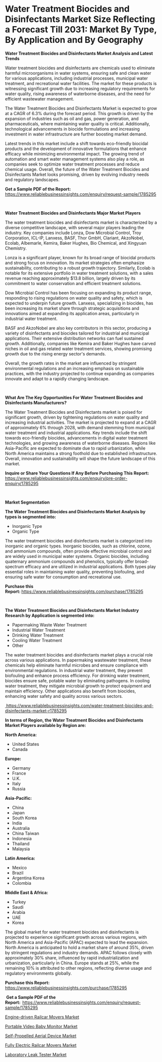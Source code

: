 <p><h1>Water Treatment Biocides and Disinfectants Market Size Reflecting a Forecast Till 2031: Market By Type, By Application and By Geography</h1></p><p><strong>Water Treatment Biocides and Disinfectants Market Analysis and Latest Trends</strong></p>
<p><p>Water treatment biocides and disinfectants are chemicals used to eliminate harmful microorganisms in water systems, ensuring safe and clean water for various applications, including industrial processes, municipal water treatment, and recreational water facilities. The market for these products is witnessing significant growth due to increasing regulatory requirements for water quality, rising awareness of waterborne diseases, and the need for efficient wastewater management.</p><p>The Water Treatment Biocides and Disinfectants Market is expected to grow at a CAGR of 6.3% during the forecast period. This growth is driven by the expansion of industries such as oil and gas, power generation, and pharmaceuticals, where maintaining water quality is critical. Additionally, technological advancements in biocide formulations and increasing investment in water infrastructure are further boosting market demand.</p><p>Latest trends in this market include a shift towards eco-friendly biocidal products and the development of innovative formulations that enhance efficacy while minimizing environmental impact. The growing trend of automation and smart water management systems also play a role, as companies seek to optimize water treatment processes and reduce chemical usage. Overall, the future of the Water Treatment Biocides and Disinfectants Market looks promising, driven by evolving industry needs and regulatory landscapes.</p></p>
<p><strong>Get a Sample PDF of the Report:&nbsp;</strong> <a href="https://www.reliablebusinessinsights.com/enquiry/request-sample/1785295?utm_campaign=102&utm_medium=2&utm_source=Github&utm_content=ia&utm_term=13102024&utm_id=water-treatment-biocides-and-disinfectants">https://www.reliablebusinessinsights.com/enquiry/request-sample/1785295</a></p>
<p>&nbsp;</p>
<p><strong>Water Treatment Biocides and Disinfectants Major Market Players</strong></p>
<p><p>The water treatment biocides and disinfectants market is characterized by a diverse competitive landscape, with several major players leading the industry. Key companies include Lonza, Dow Microbial Control, Troy Corporation, ICL-IP, Lanxess, BASF, Thor GmbH, Clariant, AkzoNobel, Ecolab, Albemarle, Kemira, Baker Hughes, Bio Chemical, and Xingyuan Chemistry.</p><p>Lonza is a significant player, known for its broad range of biocidal products and strong focus on innovation. Its market strategies often emphasize sustainability, contributing to a robust growth trajectory. Similarly, Ecolab is notable for its extensive portfolio in water treatment solutions, with a sales revenue reaching approximately $13.8 billion, largely driven by its commitment to water conservation and efficient treatment solutions.</p><p>Dow Microbial Control has been focusing on expanding its product range, responding to rising regulations on water quality and safety, which is expected to underpin future growth. Lanxess, specializing in biocides, has been increasing its market share through strategic acquisitions and innovations aimed at expanding its application areas, particularly in industrial water treatment.</p><p>BASF and AkzoNobel are also key contributors in this sector, producing a variety of disinfectants and biocides tailored for industrial and municipal applications. Their extensive distribution networks can fuel sustained growth. Additionally, companies like Kemira and Baker Hughes have carved niches in oil and gas related water treatment services, showing promising growth due to the rising energy sector's demands.</p><p>Overall, the growth rates in the market are influenced by stringent environmental regulations and an increasing emphasis on sustainable practices, with the industry projected to continue expanding as companies innovate and adapt to a rapidly changing landscape.</p></p>
<p>&nbsp;</p>
<p><strong>What Are The Key Opportunities For Water Treatment Biocides and Disinfectants Manufacturers?</strong></p>
<p><p>The Water Treatment Biocides and Disinfectants market is poised for significant growth, driven by tightening regulations on water quality and increasing industrial activities. The market is projected to expand at a CAGR of approximately 6% through 2028, with demand stemming from municipal water treatment and industrial applications. Key trends include the shift towards eco-friendly biocides, advancements in digital water treatment technologies, and growing awareness of waterborne diseases. Regions like Asia-Pacific are expected to dominate due to rapid urbanization, while North America maintains a strong foothold due to established infrastructure. Overall, innovation and sustainability will shape the future landscape of this market.</p></p>
<p><strong>Inquire or Share Your Questions If Any Before Purchasing This Report:</strong> <a href="https://www.reliablebusinessinsights.com/enquiry/pre-order-enquiry/1785295?utm_campaign=102&utm_medium=2&utm_source=Github&utm_content=ia&utm_term=13102024&utm_id=water-treatment-biocides-and-disinfectants">https://www.reliablebusinessinsights.com/enquiry/pre-order-enquiry/1785295</a></p>
<p>&nbsp;</p>
<p><strong>Market Segmentation</strong></p>
<p><strong>The Water Treatment Biocides and Disinfectants Market Analysis by types is segmented into:</strong></p>
<p><ul><li>Inorganic Type</li><li>Organic Type</li></ul></p>
<p><p>The water treatment biocides and disinfectants market is categorized into inorganic and organic types. Inorganic biocides, such as chlorine, ozone, and ammonium compounds, often provide effective microbial control and are widely used in municipal water systems. Organic biocides, including quaternary ammonium compounds and phenolics, typically offer broad-spectrum efficacy and are utilized in industrial applications. Both types play essential roles in maintaining water quality, preventing biofouling, and ensuring safe water for consumption and recreational use.</p></p>
<p><strong>Purchase this Report:&nbsp;</strong><a href="https://www.reliablebusinessinsights.com/purchase/1785295?utm_campaign=102&utm_medium=2&utm_source=Github&utm_content=ia&utm_term=13102024&utm_id=water-treatment-biocides-and-disinfectants">https://www.reliablebusinessinsights.com/purchase/1785295</a></p>
<p>&nbsp;</p>
<p><strong>The Water Treatment Biocides and Disinfectants Market Industry Research by Application is segmented into:</strong></p>
<p><ul><li>Papermaking Waste Water Treatment</li><li>Industrial Water Treatment</li><li>Drinking Water Treatment</li><li>Cooling Water Treatment</li><li>Other</li></ul></p>
<p><p>The water treatment biocides and disinfectants market plays a crucial role across various applications. In papermaking wastewater treatment, these chemicals help eliminate harmful microbes and ensure compliance with environmental regulations. In industrial water treatment, they prevent biofouling and enhance process efficiency. For drinking water treatment, biocides ensure safe, potable water by eliminating pathogens. In cooling water treatment, they mitigate microbial growth to protect equipment and maintain efficiency. Other applications also benefit from biocides, enhancing water safety and quality across various sectors.</p></p>
<p><a href="https://www.reliablebusinessinsights.com/water-treatment-biocides-and-disinfectants-market-r1785295?utm_campaign=102&utm_medium=2&utm_source=Github&utm_content=ia&utm_term=13102024&utm_id=water-treatment-biocides-and-disinfectants">&nbsp;https://www.reliablebusinessinsights.com/water-treatment-biocides-and-disinfectants-market-r1785295</a></p>
<p><strong>In terms of Region, the Water Treatment Biocides and Disinfectants Market Players available by Region are:</strong></p>
<p>
    <p> <strong> North America: </strong>
        <ul>
            <li>United States</li>
            <li>Canada</li>
        </ul>
        </p> 
    <p> <strong> Europe: </strong>
        <ul>
            <li>Germany</li>
            <li>France</li>
            <li>U.K.</li>
            <li>Italy</li>
            <li>Russia</li>
        </ul>
        </p> 
    <p> <strong> Asia-Pacific: </strong>
        <ul>
            <li>China</li>
            <li>Japan</li>
            <li>South Korea</li>
            <li>India</li>
            <li>Australia</li>
            <li>China Taiwan</li>
            <li>Indonesia</li>
            <li>Thailand</li>
            <li>Malaysia</li>
        </ul>
        </p> 
    <p> <strong> Latin America: </strong>
        <ul>
            <li>Mexico</li>
            <li>Brazil</li>
            <li>Argentina Korea</li>
            <li>Colombia</li>
        </ul>
        </p> 
    <p> <strong> Middle East & Africa: </strong>
        <ul>
            <li>Turkey</li>
            <li>Saudi</li>
            <li>Arabia</li>
            <li>UAE</li>
            <li>Korea</li>
        </ul>
    </p>
    </p>
<p><p>The global market for water treatment biocides and disinfectants is projected to experience significant growth across various regions, with North America and Asia-Pacific (APAC) expected to lead the expansion. North America is anticipated to hold a market share of around 35%, driven by stringent regulations and industry demands. APAC follows closely with approximately 30% share, influenced by rapid industrialization and urbanization, particularly in China. Europe stands at 25%, while the remaining 10% is attributed to other regions, reflecting diverse usage and regulatory environments globally.</p></p>
<p><strong>Purchase this Report: </strong><a href="https://www.reliablebusinessinsights.com/purchase/1785295?utm_campaign=102&utm_medium=2&utm_source=Github&utm_content=ia&utm_term=13102024&utm_id=water-treatment-biocides-and-disinfectants">https://www.reliablebusinessinsights.com/purchase/1785295</a></p>
<p>&nbsp;<strong>Get a Sample PDF of the Report:&nbsp;&nbsp;</strong><a href="https://www.reliablebusinessinsights.com/enquiry/request-sample/1785295?utm_campaign=102&utm_medium=2&utm_source=Github&utm_content=ia&utm_term=13102024&utm_id=water-treatment-biocides-and-disinfectants">https://www.reliablebusinessinsights.com/enquiry/request-sample/1785295</a></p>
<p><strong></strong></p>
<p><p><a href="https://www.linkedin.com/pulse/strategic-forecast-engine-driven-railcar-movers-market-clhyc?utm_campaign=102&utm_medium=2&utm_source=Github&utm_content=ia&utm_term=13102024&utm_id=water-treatment-biocides-and-disinfectants">Engine-driven Railcar Movers Market</a></p><p><a href="https://github.com/RogerBennett414/Market-Research-Report-List-1/blob/main/portable-video-baby-monitor-market.md?utm_campaign=102&utm_medium=2&utm_source=Github&utm_content=ia&utm_term=13102024&utm_id=water-treatment-biocides-and-disinfectants">Portable Video Baby Monitor Market</a></p><p><a href="https://www.linkedin.com/pulse/insights-self-propelled-aerial-device-industry-market-financial-r7itc?utm_campaign=102&utm_medium=2&utm_source=Github&utm_content=ia&utm_term=13102024&utm_id=water-treatment-biocides-and-disinfectants">Self-Propelled Aerial Device Market</a></p><p><a href="https://www.linkedin.com/pulse/fully-electric-railcar-movers-market-transformation-comparative-qzi7c?utm_campaign=102&utm_medium=2&utm_source=Github&utm_content=ia&utm_term=13102024&utm_id=water-treatment-biocides-and-disinfectants">Fully Electric Railcar Movers Market</a></p><p><a href="https://github.com/SidorelaGurakuqi596/Market-Research-Report-List-1/blob/main/laboratory-leak-tester-market.md?utm_campaign=102&utm_medium=2&utm_source=Github&utm_content=ia&utm_term=13102024&utm_id=water-treatment-biocides-and-disinfectants">Laboratory Leak Tester Market</a></p></p>